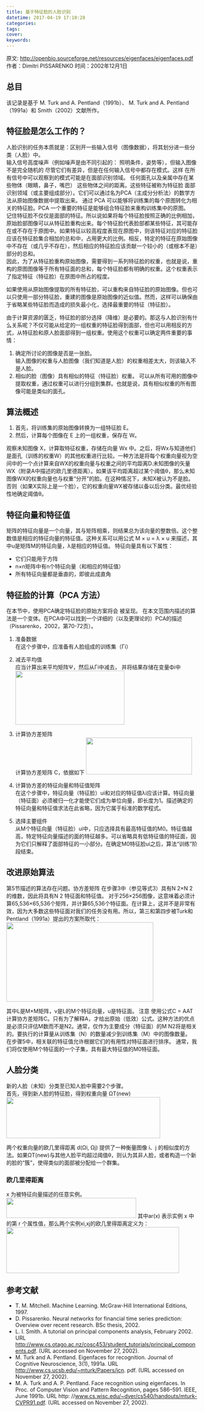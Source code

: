 ```yaml
---
title: 基于特征脸的人脸识别
datetime: 2017-04-19 17:10:28
categories:
tags:
cover:
keywords:
---
```


原文: http://openbio.sourceforge.net/resources/eigenfaces/eigenfaces.pdf  
作者：Dimitri PISSARENKO
时间：2002年12月1日

## 总目
该记录是基于 M. Turk and A. Pentland（1991b）、 M. Turk and A. Pentland（1991a）和 Smith（2002）文献所作。

## 特征脸是怎么工作的？
人脸识别的任务本质就是：区别开一些输入信号（图像数据），将其划分进一些分类（人脸）中。  
输入信号高度噪声（例如噪声是由不同引起的：
照明条件，姿势等），但输入图像不是完全随机的
尽管它们有差异，但是在任何输入信号中都存在模式。这样
在所有信号中可以观察到的模式可能是在面部识别领域。
任何面孔以及亲属中存在某些物体（眼睛，鼻子，嘴巴）
这些物体之间的距离。这些特征被称为特征脸
面部识别领域（或主要组成部分）。它们可以通过名为PCA（主成分分析法）的数学方法从原始图像数据中提取出来。
通过 PCA 可以能够将训练集的每个原图转化为相关的特征脸。PCA 一个重要的特征是能够组合特征脸来重构训练集中的原图。  
记住特征脸不仅仅是面部的特征。所以说如果将每个特征脸按照正确的比例相加，原始脸部图像可以从特征脸重构出来。每个特征脸代表脸部都某些特征，其可能存在或不存在于原图中。如果特征以较高程度表现在原图中，则该特征对应的特征脸应该在特征脸集合相加的总和中，占用更大的比例。相反，特定的特征在原始图像中不存在（或几乎不存在），然后相应的特征脸应该贡献一个较小的（或根本不是）部分的总和。  
因此，为了从特征脸重构原始图像，需要得到一系列特征脸的权重，也就是说，重构的原图图像等于所有特征面的总和，每个特征脸都有明确的权重。这个权重表示了指定特征（特征脸）在原图中所占的程度。
    
如果使用从原始图像提取的所有特征脸，可以重构来自特征脸的原始图像。但也可以只使用一部分特征脸，重建的图像是原始图像的近似值。然而，这样可以确保由于省略某些特征脸而造成的损失最小化，选择最重要的特征（特征脸）。

由于计算资源的匮乏，特征脸的部分选择（降维）是必要的。那这与人脸识别有什么关系呢？不仅可能从给定的一组权重的特征脸得到面部，但也可以用相反的方式，从特征脸和原人脸面部得到一组权重。使用这个权重可以确定两件重要的事情：
1. 确定所讨论的图像是否是一张脸。  
    输入图像的权重与人脸图像（我们知道是人脸）的权重相差太大，则该输入不是人脸。
2. 相似的脸（图像）具有相似的特征（特征脸）权重。
    可以从所有可用的图像中提取权重，通过权重可以进行分组到集群。也就是说，具有相似权重的所有图像可能是类似的面孔。


## 算法概述

1. 首先，将训练集的原始图像转换为一组特征脸 E。
2. 然后，计算每个图像在 E 上的一组权重，保存在 W。

观察未知图像 X，计算取特征权重，存储在向量 Wx 中。之后，将Wx与知道他们是面孔（训练的权重W）的其他权重进行比较。一种方法是将每个权重向量视为空间中的一个点计算来自WX的权重向量与权重之间的平均距离D.未知图像的矢量WX（附录A中描述的欧几里德距离）。如果该平均距离超过某个阈值θ，那么未知图像WX的权重向量也与权重“分开”的脸。在这种情况下，未知X被认为不是脸。否则（如果X实际上是一个脸），它的权重向量WX被存储以备以后分类。最优经验性地确定阈值θ。

## 特征向量和特征值

矩阵的特征向量是一个向量，其与矩阵相乘，则结果总为该向量的整数倍。这个整数值是相应的特征向量的特征值。这种关系可以用公式 M ×
u = λ × u 来描述，其中u是矩阵M的特征向量，λ是相应的特征值。 特征向量具有以下属性：
- 它们只能用于方阵
- n×n矩阵中有n个特征向量（和相应的特征值）
- 所有特征向量都是垂直的，即彼此成直角

## 特征脸的计算（PCA 方法）
在本节中，使用PCA确定特征脸的原始方案将会
被呈现。 在本文范围内描述的算法是一个变体。在PCA中可以找到一个详细的（以及更理论的）PCA的描述（Pissarenko，2002，第70-72页）。
1. 准备数据  
    在这个步骤中，应准备有人脸组成的训练集（Γi）

2. 减去平均值  
    应当计算出来平均矩阵Ψ，然后从Γi中减去，
并将结果存储在变量Φi中
    <img src="https://ooo.0o0.ooo/2017/04/30/590575d5edf57.jpg" width="287" height="142"/>

3. 计算协方差矩阵  
    计算协方差矩阵 C，依据如下
    <img src="https://ooo.0o0.ooo/2017/04/30/5905763b70744.jpg" width="279" height="97"/>

4. 计算协方差的特征向量和特征值矩阵  
    在这个步骤中，特征向量（特征脸）ui和对应的特征值λi应该计算。特征向量（特征面）必须被归一化才能使它们成为单位向量，即长度为1。描述确定的特征向量和特征值求法在此省略，因为它属于标准的数学程式。

5. 选择主要组件  
    从M个特征向量（特征脸）ui中，只应选择具有最高特征值的M0。特征值越高，特定特征向量描述的面的特征越多。可以省略具有低特征值的特征面，因为它们只解释了面部特征的一小部分。在确定M0特征脸ui之后，算法“训练”阶段结束。

## 改进原始算法

第5节描述的算法存在问题。协方差矩阵
在步骤3中（参见等式3）具有N 2×N 2的维数，因此将具有N 2
特征面和特征值。 对于256×256图像，这意味着必须计算65,536×65,536个矩阵，并计算65,536个特征面。在计算上，这并不是非常有效，因为大多数这些特征面对我们的任务没有用。所以，第三和第四步被Turk和Pentland（1991a）提出的方案所取代：
<img src="https://ooo.0o0.ooo/2017/04/30/590579e61c7b3.jpg" width="387" height="209"/>

其中L是M×M矩阵，v是L的M个特征向量，u是特征面。 注意
使用公式C = AAT计算协方差矩阵C。只有为了解释A，才给出原始（低效）公式。这种方法的优点是必须只评估M数而不是N2。通常，仅作为主要成分（特征面）的M N2将是相关的。要执行的计算量从训练集（N）的数量减少到训练集（M）中的图像数量。  
在步骤5中，相关联的特征值允许根据它们的有用性对特征面进行排序。 通常，我们将仅使用M个特征面的一个子集，具有最大特征值的M0特征面。

## 人脸分类

新的人脸（未知）分类至已知人脸中需要2个步骤。  
首先，得到新人脸的特征脸，得到权重向量 ΩT(new)
<img src="https://ooo.0o0.ooo/2017/04/30/59057d1dbbfeb.jpg" width="405" height="108"/>

两个权重向量的欧几里得距离 d(Ωi, Ωj) 提供了一种衡量图像 i、j 的相似度的方法。如果ΩT(new)与其他人脸平均超过阈值θ，则认为其非人脸，或者构造一个新的脸的“簇”，使得类似的面部被分配给一个群集。

### 欧几里得距离

x 为被特征向量描述的任意实例。
<img src="https://ooo.0o0.ooo/2017/04/30/59057f7c67c5a.jpg" width="342" height="53"/>
其中ar(x) 表示实例 x 中的第 r 个属性值，那么两个实例xi,xj的欧几里得距离定义为：
<img src="https://ooo.0o0.ooo/2017/04/30/59057ff879e7e.jpg" width="455" height="121"/>

## 参考文献

- T. M. Mitchell. Machine Learning. McGraw-Hill International Editions, 1997.
- D. Pissarenko. Neural networks for financial time series prediction: Overview over
recent research. BSc thesis, 2002.
- L. I. Smith. A tutorial on principal components analysis, February 2002. URL
http://www.cs.otago.ac.nz/cosc453/student_tutorials/principal_components.pdf. (URL accessed on November 27, 2002).
- M. Turk and A. Pentland. Eigenfaces for recognition. Journal of Cognitive Neuroscience,
3(1), 1991a. URL http://www.cs.ucsb.edu/~mturk/Papers/jcn.
pdf. (URL accessed on November 27, 2002).
- M. A. Turk and A. P. Pentland. Face recognition using eigenfaces. In Proc. of Computer
Vision and Pattern Recognition, pages 586–591. IEEE, June 1991b. URL http:
//www.cs.wisc.edu/~dyer/cs540/handouts/mturk-CVPR91.pdf. (URL accessed
on November 27, 2002).



